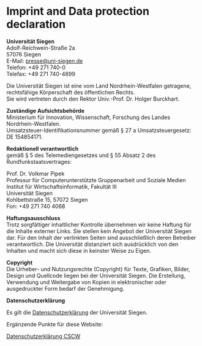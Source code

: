 # Imprint and Data protection declaration

__Universität Siegen__  
Adolf-Reichwein-Straße 2a  
57076 Siegen  
E-Mail: presse@uni-siegen.de  
Telefon: +49 271 740-0  
Telefax: +49 271 740-4899

Die Universität Siegen ist eine vom Land Nordrhein-Westfalen getragene, rechtsfähige Körperschaft des öffentlichen Rechts.  
Sie wird vertreten durch den Rektor Univ.-Prof. Dr. Holger Burckhart.

__Zuständige Aufsichtsbehörde__  
Ministerium für Innovation, Wissenschaft, Forschung des Landes Nordrhein-Westfalen.  
Umsatzsteuer-Identifikationsnummer gemäß § 27 a Umsatzsteuergesetz: DE 154854171. 

__Redaktionell verantwortlich__  
gemäß § 5 des Telemediengesetzes und § 55 Absatz 2 des Rundfunkstaatsvertrages:  

Prof. Dr. Volkmar Pipek  
Professur für Computerunterstützte Gruppenarbeit und Soziale Medien  
Institut für Wirtschaftsinformatik, Fakultät III  
Universität Siegen  
Kohlbettstraße 15, 57072 Siegen  
Fon: +49 271 740 4068 

__Haftungsausschluss__  
Trotz sorgfältiger inhaltlicher Kontrolle übernehmen wir keine Haftung für die Inhalte externer Links. Sie stellen kein Angebot der Universität Siegen dar. Für den Inhalt der verlinkten Seiten sind ausschließlich deren Betreiber verantwortlich. Die Universität distanziert sich ausdrücklich von den Inhalten und macht sich diese in keinster Weise zu Eigen.

__Copyright__  
Die Urheber- und Nutzungsrechte (Copyright) für Texte, Grafiken, Bilder, Design und Quellcode liegen bei der Universität Siegen. Die Erstellung, Verwendung und Weitergabe von Kopien in elektronischer oder ausgedruckter Form bedarf der Genehmigung.

__Datenschutzerklärung__

Es gilt die [Datenschutzerklärung](https://www.uni-siegen.de/start/kontakt/datenschutzerklaerung.html) der Universität Siegen.

Ergänzende Punkte für diese Website:

[Datenschutzerklärung CSCW](https://wineme.fb5.uni-siegen.de/DSGVO_CSCW.pdf)